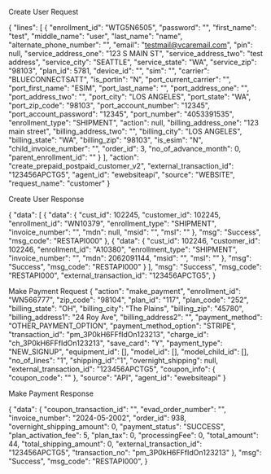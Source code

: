 Create User Request

{
  "lines": [
    {
      "enrollment_id": "WTG5N6505",
      "password": "",
      "first_name": "test",
      "middle_name": "user",
      "last_name": "name",
      "alternate_phone_number": "",
      "email": "testmail@vcaremail.com",
      "pin": null,
      "service_address_one": "123 S MAIN ST",
      "service_address_two": "test address",
      "service_city": "SEATTLE",
      "service_state": "WA",
      "service_zip": "98103",
      "plan_id": 5781,
      "device_id": "",
      "sim": "",
      "carrier": "BLUECONNECTSATT",
      "is_portin": "N",
      "port_current_carrier": "",
      "port_first_name": "ESIM",
      "port_last_name": "",
      "port_address_one": "",
      "port_address_two": "",
      "port_city": "LOS ANGELES",
      "port_state": "WA",
      "port_zip_code": "98103",
      "port_account_number": "12345",
      "port_account_password": "12345",
      "port_number": "4053391535",
      "enrollment_type": "SHIPMENT",
      "action": null,
      "billing_address_one": "123 main street",
      "billing_address_two": "",
      "billing_city": "LOS ANGELES",
      "billing_state": "WA",
      "billing_zip": "98103",
      "is_esim": "N",
      "child_invoice_number": "",
      "order_id": 3,
      "no_of_advance_month": 0,
      "parent_enrollment_id": ""
    }
  ],
  "action": "create_prepaid_postpaid_customer_v2",
  "external_transaction_id": "123456APCTG5",
  "agent_id": "ewebsiteapi",
  "source": "WEBSITE",
  "request_name": "customer"
}

Create User Response

{
    "data": [
        {
            "data": {
                "cust_id": 102245,
                "customer_id": 102245,
                "enrollment_id": "WN10379",
                "enrollment_type": "SHIPMENT",
                "invoice_number": "",
                "mdn": null,
                "msid": "",
                "msl": ""
            },
            "msg": "Success",
            "msg_code": "RESTAPI000"
        },
        {
            "data": {
                "cust_id": 102246,
                "customer_id": 102246,
                "enrollment_id": "A10380",
                "enrollment_type": "SHIPMENT",
                "invoice_number": "",
                "mdn": 2062091144,
                "msid": "",
                "msl": ""
            },
            "msg": "Success",
            "msg_code": "RESTAPI000"
        }
    ],
    "msg": "Success",
    "msg_code": "RESTAPI000",
    "external_transaction_id": "123456APCTG5",
}

Make Payment Request
{
  "action": "make_payment",
  "enrollment_id": "WN566777",
  "zip_code": "98104",
  "plan_id": "117",
  "plan_code": "252",
  "billing_state": "OH",
  "billing_city": "The Plains",
  "billing_zip": "45780",
  "billing_address1": "24 Roy Ave",
  "billing_address2": "",
  "payment_method": "OTHER_PAYMENT_OPTION",
  "payment_method_option": "STRIPE",
  "transaction_id": "pm_3P0kH6FFfIdOn123213",
  "charge_id": "ch_3P0kH6FFfIdOn123213",
  "save_card": "Y",
  "payment_type": "NEW_SIGNUP",
  "equipment_id": [],
  "model_id": [],
  "model_child_id": [],
  "no_of_lines": "1",
  "shipping_id":"1",
  "overnight_shipping": null,
  "external_transaction_id": "123456APCTG5",
  "coupon_info": {
    "coupon_code": ""
  },
  "source": "API",
  "agent_id": "ewebsiteapi"
}

Make Payment Response

{
    "data": {
        "coupon_transaction_id": "",
        "evad_order_number": "",
        "invoice_number": "2024-05-2002",
        "order_id": 938,
        "overnight_shipping_amount": 0,
        "payment_status": "SUCCESS",
        "plan_activation_fee": 5,
        "plan_tax": 0,
        "processingFee": 0,
        "total_amount": 44,
        "total_shipping_amount": 0,
        "external_transaction_id": "123456APCTG5",
        "transaction_no": "pm_3P0kH6FFfIdOn123213"
    },
    "msg": "Success",
    "msg_code": "RESTAPI000",
}